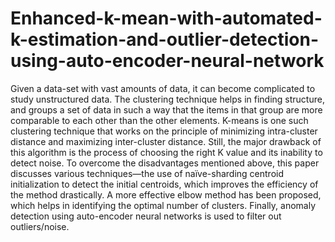 # Enhanced-k-mean-with-automated-k-estimation-and-outlier-detection-using-auto-encoder-neural-network
Given a data-set with vast amounts of data, it can become complicated to study unstructured data. The clustering technique helps in finding structure, and groups a set of data in such a way that the items in that group are more comparable to each other than the other elements. K-means is one such clustering technique that works on the principle of minimizing intra-cluster distance and maximizing inter-cluster distance. Still, the major drawback of this algorithm is the process of choosing the right K value and its inability to detect noise. To overcome the disadvantages mentioned above, this paper discusses various techniques—the use of naïve-sharding centroid initialization to detect the initial centroids, which improves the efficiency of the method drastically. A more effective elbow method has been proposed, which helps in identifying the optimal number of clusters. Finally, anomaly detection using auto-encoder neural networks is used to filter out outliers/noise. 
